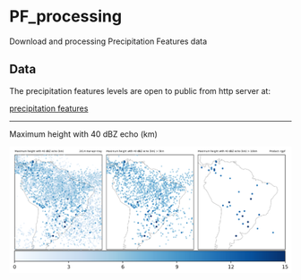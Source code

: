 # PF_processing
Download and processing Precipitation Features data

Data
----
The precipitation features levels are open to public from http server at:  

[precipitation features](http://atmos.tamucc.edu/trmm/data/)

-------------------------------------
Maximum height with 40 dBZ echo (km)
<div align="center">
  <img src="https://raw.githubusercontent.com/mhacarthur/PF_processing/main/images/rgpf_maxht40.png" alt="Maximum height with 40 dBZ" />
</div>
